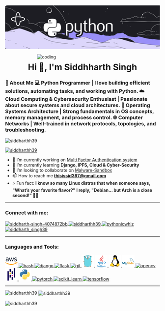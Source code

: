 ![logo](https://github.com/Siddharthh39/Siddharthh39/blob/main/python-banner.png)

<img align="right" alt="coding" width="400" src="https://user-images.githubusercontent.com/55389276/140866485-8fb1c876-9a8f-4d6a-98dc-08c4981eaf70.gif">

<h1 align="center">Hi 👋, I'm Siddhharth Singh</h1>
<h3 align="left">
  🚀 About Me  
  💻 Python Programmer | I love building efficient solutions, automating tasks, and working with Python.  
  ☁️ Cloud Computing & Cybersecurity Enthusiast | Passionate about secure systems and cloud architectures.  
  🔧 Operating Systems Architecture | Strong fundamentals in OS concepts, memory management, and process control.  
  🌐 Computer Networks | Well-trained in network protocols, topologies, and troubleshooting.  
</h3>

<p align="left">
  <img src="https://komarev.com/ghpvc/?username=siddharthh39&label=Profile%20views&color=0e75b6&style=plastic" alt="siddharthh39" />
</p>

<p align="left">
  <a href="https://github.com/ryo-ma/github-profile-trophy">
    <img src="https://github-profile-trophy.vercel.app/?username=siddharthh39" alt="siddharthh39" />
  </a>
</p>

- 🔭 I’m currently working on [Multi Factor Authentication system](https://github.com/Siddharthh39/face-detection.git)  
- 🌱 I’m currently learning **Django, IPFS, Cloud & Cyber-Security**  
- 👯 I’m looking to collaborate on [Malware-Sandbox](https://github.com/Siddharthh39/malwware.git)  
- 📫 How to reach me **thisissid397@gmail.com**  
- ⚡ Fun fact: **I know so many Linux distros that when someone says, "What’s your favorite flavor?" I reply, "Debian... but Arch is a close second!" 🍦🐧**

---

<h3 align="left">Connect with me:</h3>
<p align="left">
  <a href="https://linkedin.com/in/siddharth-singh-4074872bb" target="blank">
    <img align="center" src="https://raw.githubusercontent.com/rahuldkjain/github-profile-readme-generator/master/src/images/icons/Social/linked-in-alt.svg" alt="siddharth-singh-4074872bb" height="30" width="40" />
  </a>
  <a href="https://instagram.com/siddharthh39" target="blank">
    <img align="center" src="https://raw.githubusercontent.com/rahuldkjain/github-profile-readme-generator/master/src/images/icons/Social/instagram.svg" alt="siddharthh39" height="30" width="40" />
  </a>
  <a href="https://www.hackerrank.com/pythonicwhiz" target="blank">
    <img align="center" src="https://raw.githubusercontent.com/rahuldkjain/github-profile-readme-generator/master/src/images/icons/Social/hackerrank.svg" alt="pythonicwhiz" height="30" width="40" />
  </a>
  <a href="https://www.leetcode.com/siddharth_singh39" target="blank">
    <img align="center" src="https://raw.githubusercontent.com/rahuldkjain/github-profile-readme-generator/master/src/images/icons/Social/leet-code.svg" alt="siddharth_singh39" height="30" width="40" />
  </a>
</p>

---

<h3 align="left">Languages and Tools:</h3>
<p align="left">
  <a href="https://aws.amazon.com" target="_blank" rel="noreferrer">
    <img src="https://raw.githubusercontent.com/devicons/devicon/master/icons/amazonwebservices/amazonwebservices-original-wordmark.svg" alt="aws" width="40" height="40" />
  </a>
  <a href="https://www.gnu.org/software/bash/" target="_blank" rel="noreferrer">
    <img src="https://www.vectorlogo.zone/logos/gnu_bash/gnu_bash-icon.svg" alt="bash" width="40" height="40" />
  </a>
  <a href="https://www.djangoproject.com/" target="_blank" rel="noreferrer">
    <img src="https://cdn.worldvectorlogo.com/logos/django.svg" alt="django" width="40" height="40" />
  </a>
  <a href="https://flask.palletsprojects.com/" target="_blank" rel="noreferrer">
    <img src="https://www.vectorlogo.zone/logos/pocoo_flask/pocoo_flask-icon.svg" alt="flask" width="40" height="40" />
  </a>
  <a href="https://git-scm.com/" target="_blank" rel="noreferrer">
    <img src="https://www.vectorlogo.zone/logos/git-scm/git-scm-icon.svg" alt="git" width="40" height="40" />
  </a>
  <a href="https://golang.org" target="_blank" rel="noreferrer">
    <img src="https://raw.githubusercontent.com/devicons/devicon/master/icons/go/go-original.svg" alt="go" width="40" height="40" />
  </a>
  <a href="https://www.java.com" target="_blank" rel="noreferrer">
    <img src="https://raw.githubusercontent.com/devicons/devicon/master/icons/java/java-original.svg" alt="java" width="40" height="40" />
  </a>
  <a href="https://www.linux.org/" target="_blank" rel="noreferrer">
    <img src="https://raw.githubusercontent.com/devicons/devicon/master/icons/linux/linux-original.svg" alt="linux" width="40" height="40" />
  </a>
  <a href="https://www.mysql.com/" target="_blank" rel="noreferrer">
    <img src="https://raw.githubusercontent.com/devicons/devicon/master/icons/mysql/mysql-original-wordmark.svg" alt="mysql" width="40" height="40" />
  </a>
  <a href="https://opencv.org/" target="_blank" rel="noreferrer">
    <img src="https://www.vectorlogo.zone/logos/opencv/opencv-icon.svg" alt="opencv" width="40" height="40" />
  </a>
  <a href="https://pandas.pydata.org/" target="_blank" rel="noreferrer">
    <img src="https://raw.githubusercontent.com/devicons/devicon/2ae2a900d2f041da66e950e4d48052658d850630/icons/pandas/pandas-original.svg" alt="pandas" width="40" height="40" />
  </a>
  <a href="https://www.python.org" target="_blank" rel="noreferrer">
    <img src="https://raw.githubusercontent.com/devicons/devicon/master/icons/python/python-original.svg" alt="python" width="40" height="40" />
  </a>
  <a href="https://pytorch.org/" target="_blank" rel="noreferrer">
    <img src="https://www.vectorlogo.zone/logos/pytorch/pytorch-icon.svg" alt="pytorch" width="40" height="40" />
  </a>
  <a href="https://scikit-learn.org/" target="_blank" rel="noreferrer">
    <img src="https://upload.wikimedia.org/wikipedia/commons/0/05/Scikit_learn_logo_small.svg" alt="scikit_learn" width="40" height="40" />
  </a>
  <a href="https://www.tensorflow.org" target="_blank" rel="noreferrer">
    <img src="https://www.vectorlogo.zone/logos/tensorflow/tensorflow-icon.svg" alt="tensorflow" width="40" height="40" />
  </a>
</p>

---

<p>
  <img align="left" src="https://github-readme-stats.vercel.app/api/top-langs?username=siddharthh39&show_icons=true&theme=tokyonight&locale=en&layout=compact" alt="siddharthh39" />
</p>

<p>
  &nbsp;<img align="center" src="https://github-readme-stats.vercel.app/api?username=siddharthh39&show_icons=true&theme=tokyonight&locale=en" alt="siddharthh39" />
</p>

<p>
  <img align="center" src="https://github-readme-streak-stats.herokuapp.com/?user=siddharthh39&theme=dark" alt="siddharthh39" />
</p>
